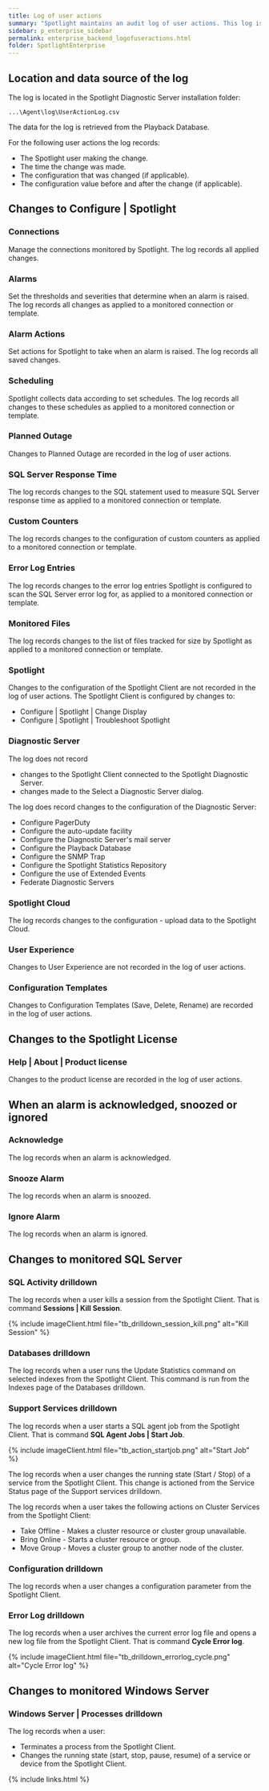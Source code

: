 ```yaml
---
title: Log of user actions
summary: "Spotlight maintains an audit log of user actions. This log is a historical record of who changed what configuration when."
sidebar: p_enterprise_sidebar
permalink: enterprise_backend_logofuseractions.html
folder: SpotlightEnterprise
---
```



## Location and data source of the log

The log is located in the Spotlight Diagnostic Server installation folder:

```
...\Agent\log\UserActionLog.csv
```

The data for the log is retrieved from the Playback Database.

For the following user actions the log records:
* The Spotlight user making the change.
* The time the change was made.
* The configuration that was changed (if applicable).
* The configuration value before and after the change (if applicable).

## Changes to Configure \| Spotlight

### Connections

Manage the connections monitored by Spotlight. The log records all applied changes.

### Alarms

Set the thresholds and severities that determine when an alarm is raised. The log records all changes as applied to a monitored connection or template.

### Alarm Actions

Set actions for Spotlight to take when an alarm is raised. The log records all saved changes.

### Scheduling

Spotlight collects data according to set schedules. The log records all changes to these schedules as applied to a monitored connection or template.

### Planned Outage

Changes to Planned Outage are recorded in the log of user actions.

### SQL Server Response Time

The log records changes to the SQL statement used to measure SQL Server response time as applied to a monitored connection or template.

### Custom Counters

The log records changes to the configuration of custom counters as applied to a monitored connection or template.

### Error Log Entries

The log records changes to the error log entries Spotlight is configured to scan the SQL Server error log for, as applied to a monitored connection or template.

### Monitored Files

The log records changes to the list of files tracked for size by Spotlight as applied to a monitored connection or template.

### Spotlight

Changes to the configuration of the Spotlight Client are not recorded in the log of user actions. The Spotlight Client is configured by changes to:

* Configure \| Spotlight \| Change Display
* Configure \| Spotlight \| Troubleshoot Spotlight

### Diagnostic Server

The log does not record

* changes to the Spotlight Client connected to the Spotlight Diagnostic Server.
* changes made to the Select a Diagnostic Server dialog.

The log does record changes to the configuration of the Diagnostic Server:

* Configure PagerDuty
* Configure the auto-update facility
* Configure the Diagnostic Server's mail server
* Configure the Playback Database
* Configure the SNMP Trap
* Configure the Spotlight Statistics Repository
* Configure the use of Extended Events
* Federate Diagnostic Servers


### Spotlight Cloud

The log records changes to the configuration - upload data to the Spotlight Cloud.

### User Experience


Changes to User Experience are not recorded in the log of user actions.

### Configuration Templates

Changes to Configuration Templates (Save, Delete, Rename) are recorded in the log of user actions.


## Changes to the Spotlight License

### Help \| About \| Product license

Changes to the product license are recorded in the log of user actions.


## When an alarm is acknowledged, snoozed or ignored

### Acknowledge

The log records when an alarm is acknowledged.

### Snooze Alarm

The log records when an alarm is snoozed.

### Ignore Alarm

The log records when an alarm is ignored.


## Changes to monitored SQL Server

### SQL Activity drilldown

The log records when a user kills a session from the Spotlight Client. That is command **Sessions \| Kill Session**.

{% include imageClient.html file="tb_drilldown_session_kill.png" alt="Kill Session" %}

### Databases drilldown

The log records when a user runs the Update Statistics command on selected indexes from the Spotlight Client. This command is run from the Indexes page of the Databases drilldown.

### Support Services drilldown

The log records when a user starts a SQL agent job from the Spotlight Client. That is command **SQL Agent Jobs \| Start Job**.

{% include imageClient.html file="tb_action_startjob.png" alt="Start Job" %}

The log records when a user changes the running state (Start / Stop) of a service from the Spotlight Client. This change is actioned from the Service Status page of the Support services drilldown.

The log records when a user takes the following actions on Cluster Services from the Spotlight Client:
* Take Offline - Makes a cluster resource or cluster group unavailable.
* Bring Online - Starts a cluster resource or group.
* Move Group - Moves a cluster group to another node of the cluster.


### Configuration drilldown

The log records when a user changes a configuration parameter from the Spotlight Client.

### Error Log drilldown

The log records when a user archives the current error log file and opens a new log file from the Spotlight Client. That is command **Cycle Error log**.

{% include imageClient.html file="tb_drilldown_errorlog_cycle.png" alt="Cycle Error log" %}


## Changes to monitored Windows Server

### Windows Server | Processes drilldown

The log records when a user:

* Terminates a process from the Spotlight Client.
* Changes the running state (start, stop, pause, resume) of a service or device from the Spotlight Client.



{% include links.html %}
